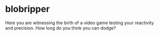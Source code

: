 # blobripper
Here you are witnessing the birth of a video game testing your reactivity and precision. How long do you think you can dodge?
